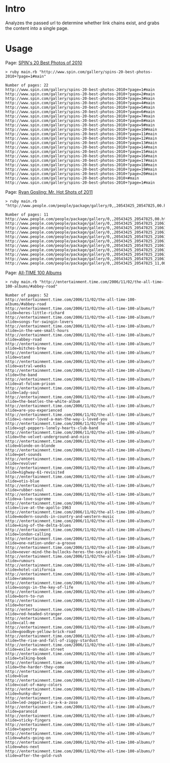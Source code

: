 # Intro

Analyzes the passed url to determine whether link chains exist, and
grabs the content into a single page.

# Usage

Page: [SPIN's 20 Best Photos of 2010](http://www.spin.com/gallery/spins-20-best-photos-2010+?page=1#main)

    > ruby main.rb "http://www.spin.com/gallery/spins-20-best-photos-2010+?page=1#main"

    Number of pages: 22
    http://www.spin.com/gallery/spins-20-best-photos-2010+?page=1#main
    http://www.spin.com/gallery/spins-20-best-photos-2010+?page=2#main
    http://www.spin.com/gallery/spins-20-best-photos-2010+?page=3#main
    http://www.spin.com/gallery/spins-20-best-photos-2010+?page=4#main
    http://www.spin.com/gallery/spins-20-best-photos-2010+?page=5#main
    http://www.spin.com/gallery/spins-20-best-photos-2010+?page=6#main
    http://www.spin.com/gallery/spins-20-best-photos-2010+?page=7#main
    http://www.spin.com/gallery/spins-20-best-photos-2010+?page=8#main
    http://www.spin.com/gallery/spins-20-best-photos-2010+?page=9#main
    http://www.spin.com/gallery/spins-20-best-photos-2010+?page=10#main
    http://www.spin.com/gallery/spins-20-best-photos-2010+?page=11#main
    http://www.spin.com/gallery/spins-20-best-photos-2010+?page=12#main
    http://www.spin.com/gallery/spins-20-best-photos-2010+?page=13#main
    http://www.spin.com/gallery/spins-20-best-photos-2010+?page=14#main
    http://www.spin.com/gallery/spins-20-best-photos-2010+?page=15#main
    http://www.spin.com/gallery/spins-20-best-photos-2010+?page=16#main
    http://www.spin.com/gallery/spins-20-best-photos-2010+?page=17#main
    http://www.spin.com/gallery/spins-20-best-photos-2010+?page=18#main
    http://www.spin.com/gallery/spins-20-best-photos-2010+?page=19#main
    http://www.spin.com/gallery/spins-20-best-photos-2010+?page=20#main
    http://www.spin.com/gallery/spins-20-best-photos-2010+#main
    http://www.spin.com/gallery/spins-20-best-photos-2010+?page=1#main

Page: [Ryan Gosling: Mr. Hot Shots of 2011](http://www.people.com/people/package/gallery/0,,20543425_20547825,00.html#21061464)

    > ruby main.rb "http://www.people.com/people/package/gallery/0,,20543425_20547825,00.html#21061464"

    Number of pages: 11
    http://www.people.com/people/package/gallery/0,,20543425_20547825,00.html#21061464
    http://www.people.com/people/package/gallery/0,,20543425_20547825_21061471,00.html
    http://www.people.com/people/package/gallery/0,,20543425_20547825_21061458,00.html
    http://www.people.com/people/package/gallery/0,,20543425_20547825_21061456,00.html
    http://www.people.com/people/package/gallery/0,,20543425_20547825_21061455,00.html
    http://www.people.com/people/package/gallery/0,,20543425_20547825_21061453,00.html
    http://www.people.com/people/package/gallery/0,,20543425_20547825_21061464,00.html
    http://www.people.com/people/package/gallery/0,,20543425_20547825_21061468,00.html
    http://www.people.com/people/package/gallery/0,,20543425_20547825_21061460,00.html
    http://www.people.com/people/package/gallery/0,,20543425_20547825_21061457,00.html
    http://www.people.com/people/package/gallery/0,,20543425_20547825_11,00.html

Page: [All-TIME 100 Albums](http://entertainment.time.com/2006/11/02/the-all-time-100-albums/#abbey-road)

    > ruby main.rb "http://entertainment.time.com/2006/11/02/the-all-time-100-albums/#abbey-road"

    Number of pages: 52
    http://entertainment.time.com/2006/11/02/the-all-time-100-albums/#abbey-road
    http://entertainment.time.com/2006/11/02/the-all-time-100-albums/?slide=heres-little-richard
    http://entertainment.time.com/2006/11/02/the-all-time-100-albums/?slide=songs-for-swingin-lovers
    http://entertainment.time.com/2006/11/02/the-all-time-100-albums/?slide=in-the-wee-small-hours
    http://entertainment.time.com/2006/11/02/the-all-time-100-albums/?slide=abbey-road
    http://entertainment.time.com/2006/11/02/the-all-time-100-albums/?slide=bitches-brew
    http://entertainment.time.com/2006/11/02/the-all-time-100-albums/?slide=stand
    http://entertainment.time.com/2006/11/02/the-all-time-100-albums/?slide=astral-weeks
    http://entertainment.time.com/2006/11/02/the-all-time-100-albums/?slide=the-band
    http://entertainment.time.com/2006/11/02/the-all-time-100-albums/?slide=at-folsom-prison
    http://entertainment.time.com/2006/11/02/the-all-time-100-albums/?slide=lady-soul
    http://entertainment.time.com/2006/11/02/the-all-time-100-albums/?slide=the-beatles-the-white-album
    http://entertainment.time.com/2006/11/02/the-all-time-100-albums/?slide=are-you-experienced
    http://entertainment.time.com/2006/11/02/the-all-time-100-albums/?slide=i-never-loved-a-man-the-way-i-loved-you
    http://entertainment.time.com/2006/11/02/the-all-time-100-albums/?slide=sgt-peppers-lonely-hearts-club-band
    http://entertainment.time.com/2006/11/02/the-all-time-100-albums/?slide=the-velvet-underground-and-nico
    http://entertainment.time.com/2006/11/02/the-all-time-100-albums/?slide=blonde-on-blonde
    http://entertainment.time.com/2006/11/02/the-all-time-100-albums/?slide=pet-sounds
    http://entertainment.time.com/2006/11/02/the-all-time-100-albums/?slide=revolver
    http://entertainment.time.com/2006/11/02/the-all-time-100-albums/?slide=highway-61-revisited
    http://entertainment.time.com/2006/11/02/the-all-time-100-albums/?slide=otis-blue
    http://entertainment.time.com/2006/11/02/the-all-time-100-albums/?slide=rubber-soul
    http://entertainment.time.com/2006/11/02/the-all-time-100-albums/?slide=a-love-supreme
    http://entertainment.time.com/2006/11/02/the-all-time-100-albums/?slide=live-at-the-apollo-1963
    http://entertainment.time.com/2006/11/02/the-all-time-100-albums/?slide=modern-sounds-in-country-and-western-music
    http://entertainment.time.com/2006/11/02/the-all-time-100-albums/?slide=king-of-the-delta-blues
    http://entertainment.time.com/2006/11/02/the-all-time-100-albums/?slide=london-calling
    http://entertainment.time.com/2006/11/02/the-all-time-100-albums/?slide=one-nation-under-a-groove
    http://entertainment.time.com/2006/11/02/the-all-time-100-albums/?slide=never-mind-the-bullocks-heres-the-sex-pistols
    http://entertainment.time.com/2006/11/02/the-all-time-100-albums/?slide=rumours
    http://entertainment.time.com/2006/11/02/the-all-time-100-albums/?slide=hotel-california
    http://entertainment.time.com/2006/11/02/the-all-time-100-albums/?slide=ramones
    http://entertainment.time.com/2006/11/02/the-all-time-100-albums/?slide=songs-in-the-key-of-life
    http://entertainment.time.com/2006/11/02/the-all-time-100-albums/?slide=born-to-run
    http://entertainment.time.com/2006/11/02/the-all-time-100-albums/?slide=horses
    http://entertainment.time.com/2006/11/02/the-all-time-100-albums/?slide=red-headed-stranger
    http://entertainment.time.com/2006/11/02/the-all-time-100-albums/?slide=call-me
    http://entertainment.time.com/2006/11/02/the-all-time-100-albums/?slide=goodbye-yellow-brick-road
    http://entertainment.time.com/2006/11/02/the-all-time-100-albums/?slide=the-rise-and-fall-of-ziggy-stardust
    http://entertainment.time.com/2006/11/02/the-all-time-100-albums/?slide=exile-on-main-street
    http://entertainment.time.com/2006/11/02/the-all-time-100-albums/?slide=talking-book
    http://entertainment.time.com/2006/11/02/the-all-time-100-albums/?slide=the-harder-they-come
    http://entertainment.time.com/2006/11/02/the-all-time-100-albums/?slide=blue
    http://entertainment.time.com/2006/11/02/the-all-time-100-albums/?slide=coat-of-many-colors
    http://entertainment.time.com/2006/11/02/the-all-time-100-albums/?slide=hunky-dory
    http://entertainment.time.com/2006/11/02/the-all-time-100-albums/?slide=led-zeppelin-iv-a-k-a-zoso
    http://entertainment.time.com/2006/11/02/the-all-time-100-albums/?slide=paranoid
    http://entertainment.time.com/2006/11/02/the-all-time-100-albums/?slide=sticky-fingers
    http://entertainment.time.com/2006/11/02/the-all-time-100-albums/?slide=tapestry
    http://entertainment.time.com/2006/11/02/the-all-time-100-albums/?slide=whats-going-on
    http://entertainment.time.com/2006/11/02/the-all-time-100-albums/?slide=whos-next
    http://entertainment.time.com/2006/11/02/the-all-time-100-albums/?slide=after-the-gold-rush

